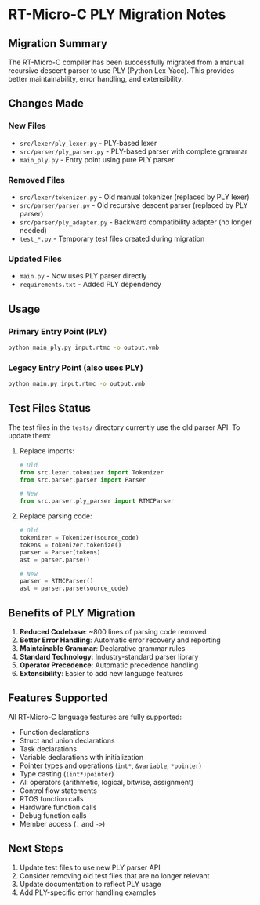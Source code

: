 # RT-Micro-C PLY Migration Notes

## Migration Summary

The RT-Micro-C compiler has been successfully migrated from a manual recursive descent parser to use PLY (Python Lex-Yacc). This provides better maintainability, error handling, and extensibility.

## Changes Made

### New Files
- `src/lexer/ply_lexer.py` - PLY-based lexer
- `src/parser/ply_parser.py` - PLY-based parser with complete grammar
- `main_ply.py` - Entry point using pure PLY parser

### Removed Files
- `src/lexer/tokenizer.py` - Old manual tokenizer (replaced by PLY lexer)
- `src/parser/parser.py` - Old recursive descent parser (replaced by PLY parser)
- `src/parser/ply_adapter.py` - Backward compatibility adapter (no longer needed)
- `test_*.py` - Temporary test files created during migration

### Updated Files
- `main.py` - Now uses PLY parser directly
- `requirements.txt` - Added PLY dependency

## Usage

### Primary Entry Point (PLY)
```bash
python main_ply.py input.rtmc -o output.vmb
```

### Legacy Entry Point (also uses PLY)
```bash
python main.py input.rtmc -o output.vmb
```

## Test Files Status

The test files in the `tests/` directory currently use the old parser API. To update them:

1. Replace imports:
   ```python
   # Old
   from src.lexer.tokenizer import Tokenizer
   from src.parser.parser import Parser
   
   # New
   from src.parser.ply_parser import RTMCParser
   ```

2. Replace parsing code:
   ```python
   # Old
   tokenizer = Tokenizer(source_code)
   tokens = tokenizer.tokenize()
   parser = Parser(tokens)
   ast = parser.parse()
   
   # New
   parser = RTMCParser()
   ast = parser.parse(source_code)
   ```

## Benefits of PLY Migration

1. **Reduced Codebase**: ~800 lines of parsing code removed
2. **Better Error Handling**: Automatic error recovery and reporting
3. **Maintainable Grammar**: Declarative grammar rules
4. **Standard Technology**: Industry-standard parser library
5. **Operator Precedence**: Automatic precedence handling
6. **Extensibility**: Easier to add new language features

## Features Supported

All RT-Micro-C language features are fully supported:
- Function declarations
- Struct and union declarations
- Task declarations
- Variable declarations with initialization
- Pointer types and operations (`int*`, `&variable`, `*pointer`)
- Type casting (`(int*)pointer`)
- All operators (arithmetic, logical, bitwise, assignment)
- Control flow statements
- RTOS function calls
- Hardware function calls
- Debug function calls
- Member access (`.` and `->`)

## Next Steps

1. Update test files to use new PLY parser API
2. Consider removing old test files that are no longer relevant
3. Update documentation to reflect PLY usage
4. Add PLY-specific error handling examples
